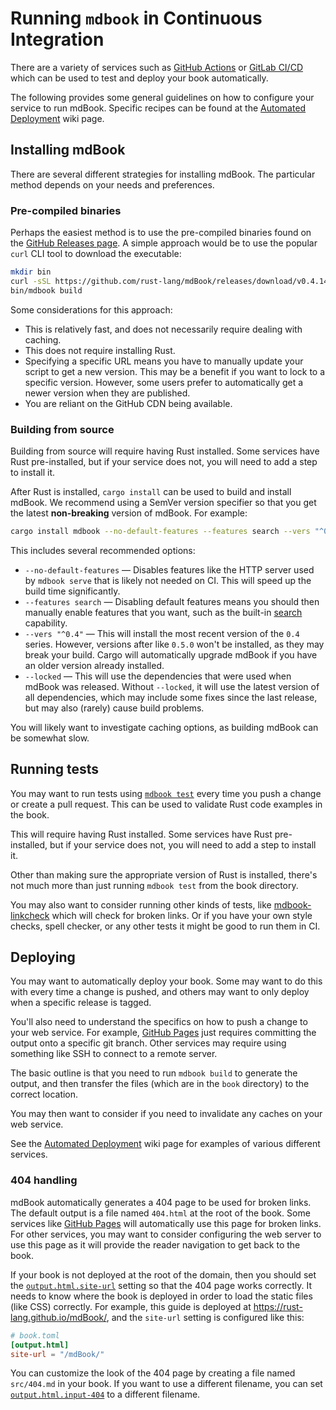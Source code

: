 # Running `mdbook` in Continuous Integration

There are a variety of services such as [GitHub Actions] or [GitLab CI/CD] which can be used to test and deploy your book automatically.

The following provides some general guidelines on how to configure your service to run mdBook.
Specific recipes can be found at the [Automated Deployment] wiki page.

[GitHub Actions]: https://docs.github.com/en/actions
[GitLab CI/CD]: https://docs.gitlab.com/ee/ci/
[Automated Deployment]: https://github.com/rust-lang/mdBook/wiki/Automated-Deployment

## Installing mdBook

There are several different strategies for installing mdBook.
The particular method depends on your needs and preferences.

### Pre-compiled binaries

Perhaps the easiest method is to use the pre-compiled binaries found on the [GitHub Releases page][releases].
A simple approach would be to use the popular `curl` CLI tool to download the executable:

```sh
mkdir bin
curl -sSL https://github.com/rust-lang/mdBook/releases/download/v0.4.14/mdbook-v0.4.14-x86_64-unknown-linux-gnu.tar.gz | tar -xz --directory=bin
bin/mdbook build
```

Some considerations for this approach:

* This is relatively fast, and does not necessarily require dealing with caching.
* This does not require installing Rust.
* Specifying a specific URL means you have to manually update your script to get a new version.
  This may be a benefit if you want to lock to a specific version.
  However, some users prefer to automatically get a newer version when they are published.
* You are reliant on the GitHub CDN being available.

[releases]: https://github.com/rust-lang/mdBook/releases

### Building from source

Building from source will require having Rust installed.
Some services have Rust pre-installed, but if your service does not, you will need to add a step to install it.

After Rust is installed, `cargo install` can be used to build and install mdBook.
We recommend using a SemVer version specifier so that you get the latest **non-breaking** version of mdBook.
For example:

```sh
cargo install mdbook --no-default-features --features search --vers "^0.4" --locked
```

This includes several recommended options:

* `--no-default-features` — Disables features like the HTTP server used by `mdbook serve` that is likely not needed on CI.
  This will speed up the build time significantly.
* `--features search` — Disabling default features means you should then manually enable features that you want, such as the built-in [search] capability.
* `--vers "^0.4"` — This will install the most recent version of the `0.4` series.
  However, versions after like `0.5.0` won't be installed, as they may break your build.
  Cargo will automatically upgrade mdBook if you have an older version already installed.
* `--locked` — This will use the dependencies that were used when mdBook was released.
  Without `--locked`, it will use the latest version of all dependencies, which may include some fixes since the last release, but may also (rarely) cause build problems.

You will likely want to investigate caching options, as building mdBook can be somewhat slow.

[search]: guide/reading.md#search

## Running tests

You may want to run tests using [`mdbook test`] every time you push a change or create a pull request.
This can be used to validate Rust code examples in the book.

This will require having Rust installed.
Some services have Rust pre-installed, but if your service does not, you will need to add a step to install it.

Other than making sure the appropriate version of Rust is installed, there's not much more than just running `mdbook test` from the book directory.

You may also want to consider running other kinds of tests, like [mdbook-linkcheck] which will check for broken links.
Or if you have your own style checks, spell checker, or any other tests it might be good to run them in CI.

[`mdbook test`]: cli/test.md
[mdbook-linkcheck]: https://github.com/Michael-F-Bryan/mdbook-linkcheck#continuous-integration

## Deploying

You may want to automatically deploy your book.
Some may want to do this with every time a change is pushed, and others may want to only deploy when a specific release is tagged.

You'll also need to understand the specifics on how to push a change to your web service.
For example, [GitHub Pages] just requires committing the output onto a specific git branch.
Other services may require using something like SSH to connect to a remote server.

The basic outline is that you need to run `mdbook build` to generate the output, and then transfer the files (which are in the `book` directory) to the correct location.

You may then want to consider if you need to invalidate any caches on your web service.

See the [Automated Deployment] wiki page for examples of various different services.

[GitHub Pages]: https://docs.github.com/en/pages

### 404 handling

mdBook automatically generates a 404 page to be used for broken links.
The default output is a file named `404.html` at the root of the book.
Some services like [GitHub Pages] will automatically use this page for broken links.
For other services, you may want to consider configuring the web server to use this page as it will provide the reader navigation to get back to the book.

If your book is not deployed at the root of the domain, then you should set the [`output.html.site-url`] setting so that the 404 page works correctly.
It needs to know where the book is deployed in order to load the static files (like CSS) correctly.
For example, this guide is deployed at <https://rust-lang.github.io/mdBook/>, and the `site-url` setting is configured like this:

```toml
# book.toml
[output.html]
site-url = "/mdBook/"
```

You can customize the look of the 404 page by creating a file named `src/404.md` in your book.
If you want to use a different filename, you can set [`output.html.input-404`] to a different filename.

[`output.html.site-url`]: format/configuration/renderers.md#html-renderer-options
[`output.html.input-404`]: format/configuration/renderers.md#html-renderer-options
